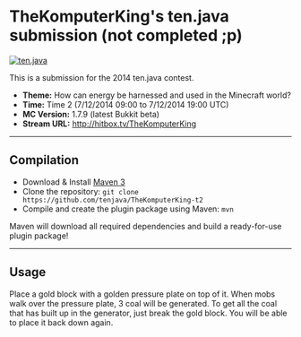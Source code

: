 TheKomputerKing's ten.java submission (not completed ;p)
==============================

[![ten.java](https://cdn.mediacru.sh/hu4CJqRD7AiB.svg)](https://tenjava.com/)

This is a submission for the 2014 ten.java contest.

- __Theme:__ How can energy be harnessed and used in the Minecraft world?
- __Time:__ Time 2 (7/12/2014 09:00 to 7/12/2014 19:00 UTC)
- __MC Version:__ 1.7.9 (latest Bukkit beta)
- __Stream URL:__ http://hitbox.tv/TheKomputerKing

<!-- put chosen theme above -->

---------------------------------------

Compilation
-----------

- Download & Install [Maven 3](http://maven.apache.org/download.html)
- Clone the repository: `git clone https://github.com/tenjava/TheKomputerKing-t2`
- Compile and create the plugin package using Maven: `mvn`

Maven will download all required dependencies and build a ready-for-use plugin package!

---------------------------------------

Usage
-----

Place a gold block with a golden pressure plate on top of it. When mobs walk over the pressure plate, 3 coal will be generated. To get all the coal that has built up in the generator, just break the gold block. You will be able to place it back down again.
<!-- Hi, TheKomputerKing! This is the default README for every ten.java submission. -->
<!-- We encourage you to edit this README with some information about your submission – keep in mind you'll be scored on documentation! -->
